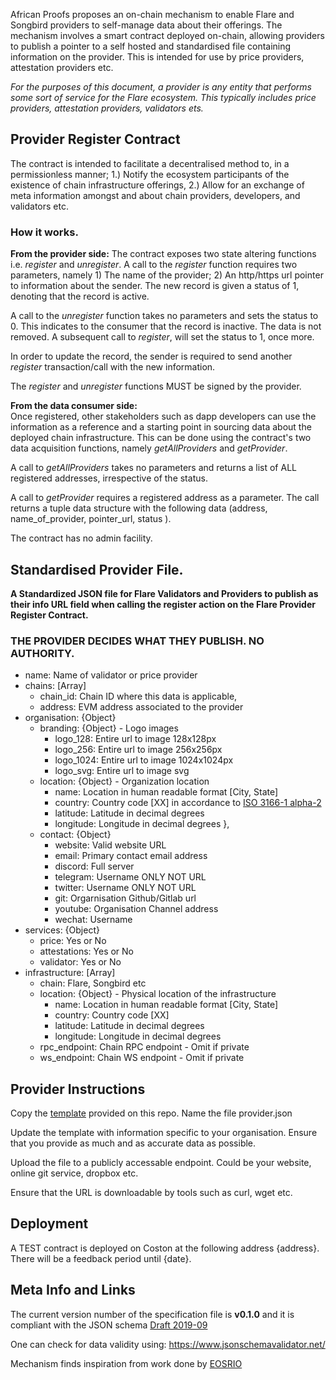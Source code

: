 African Proofs proposes an on-chain mechanism to enable Flare and Songbird providers to self-manage data about their offerings. The mechanism involves a smart contract deployed on-chain, allowing providers to publish a pointer to a self hosted and standardised file containing information on the provider. This is intended for use by price providers, attestation providers etc.

*For the purposes of this document, a provider is any entity that performs some sort of service for the Flare ecosystem. This typically includes price providers, attestation providers, validators ets.*

## Provider Register Contract
The contract is intended to facilitate a decentralised method to, in a permissionless manner; 1.) Notify the ecosystem participants of the existence of chain infrastructure offerings, 2.) Allow for an exchange of meta information amongst and about chain providers, developers, and validators etc.

### How it works.

**From the provider side:**
The contract exposes two state altering functions i.e. *register* and *unregister*. 
A call to the *register* function requires two parameters, namely 1) The name of the provider; 2) An http/https url pointer to information about the sender. The new record is given a status of 1, denoting that the record is active. 

A call to the *unregister* function takes no parameters and sets the status to 0. This indicates to the consumer that the record is inactive. The data is not removed. A subsequent call to *register*, will set the status to 1, once more.

In order to update the record, the sender is required to send another *register* transaction/call with the new information.

The *register* and *unregister* functions MUST be signed by the provider.

**From the data consumer side:**	
Once registered, other stakeholders such as dapp developers can use the information as a reference and a starting point in sourcing data about the deployed chain infrastructure. This can be done using the contract's two data acquisition functions, namely *getAllProviders* and *getProvider*.

A call to *getAllProviders* takes no parameters and returns a list of ALL registered addresses, irrespective of the status.

A call to *getProvider* requires a registered address as a parameter. The call returns a tuple data structure with the following data (address, name_of_provider, pointer_url, status ).

The contract has no admin facility.


## Standardised Provider File.
**A Standardized JSON file for Flare Validators and Providers to publish as their info URL field when calling the register action on the Flare Provider Register Contract.**

### THE PROVIDER DECIDES WHAT THEY PUBLISH. NO AUTHORITY.

- name: Name of validator or price provider
- chains: [Array]
    - chain_id: Chain ID where this data is applicable,
    - address: EVM address associated to the provider
- organisation: {Object}
  - branding: {Object} - Logo images
      - logo_128: Entire url to image 128x128px
      - logo_256: Entire url to image 256x256px 
      - logo_1024: Entire url to image 1024x1024px
      - logo_svg: Entire url to image svg
   - location: {Object} - Organization location
      - name: Location in human readable format [City, State]
      - country: Country code [XX] in accordance to [ISO 3166-1 alpha-2](https://en.wikipedia.org/wiki/ISO_3166-1_alpha-2)
      - latitude: Latitude in decimal degrees
      - longitude: Longitude in decimal degrees
    },
  - contact: {Object} 
    - website: Valid website URL
    - email: Primary contact email address
    - discord: Full server
    - telegram: Username ONLY NOT URL
    - twitter: Username ONLY NOT URL
    - git: Orgarnisation Github/Gitlab url
    - youtube: Organisation Channel address
    - wechat: Username
- services: {Object}
  - price: Yes or No
  - attestations: Yes or No
  - validator: Yes or No
- infrastructure: [Array]
    - chain: Flare, Songbird etc
    - location: {Object} - Physical location of the infrastructure
        - name: Location in human readable format [City, State]
        - country: Country code [XX]
        - latitude: Latitude in decimal degrees
        - longitude: Longitude in decimal degrees
    - rpc_endpoint: Chain RPC endpoint - Omit if private
    - ws_endpoint: Chain WS endpoint - Omit if private

## Provider Instructions 
Copy the [template](https://gitlab.com/proofs.africa/flare-provider-register/assets/provider.template.json) provided on this repo. Name the file provider.json

Update the template with information specific to your organisation. Ensure that you provide as much and as accurate data as possible.

Upload the file to a publicly accessable endpoint. Could be your website, online git service, dropbox etc.

Ensure that the URL is downloadable by tools such as curl, wget etc.

## Deployment

A TEST contract is deployed on Coston at the following address {address}. There will be a feedback period until {date}.

## Meta Info and Links
The current version number of the specification file is **v0.1.0** and it is compliant with the JSON schema [Draft 2019-09](https://json-schema.org/specification-links.html#2019-09-formerly-known-as-draft-8)

One can check for data validity using: https://www.jsonschemavalidator.net/

Mechanism finds inspiration from work done by [EOSRIO](https://eosrio.io/)
